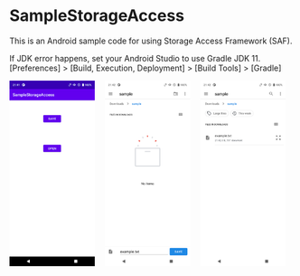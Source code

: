 # SampleStorageAccess
This is an Android sample code for using Storage Access Framework (SAF).

If JDK error happens, set your Android Studio to use Gradle JDK 11.<br>
[Preferences] > [Build, Execution, Deployment] > [Build Tools] > [Gradle]

<img src="capture/capture_1.png" width="30%" />&emsp;
<img src="capture/capture_2.png" width="30%" />&emsp;
<img src="capture/capture_3.png" width="30%" />&emsp;
